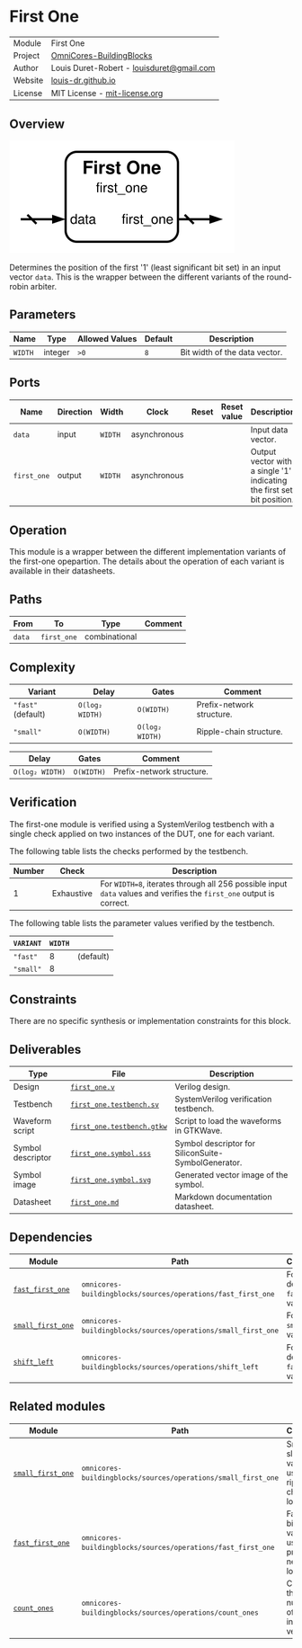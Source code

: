 # First One

|         |                                                                                  |
| ------- | -------------------------------------------------------------------------------- |
| Module  | First One                                                                        |
| Project | [OmniCores-BuildingBlocks](https://github.com/Louis-DR/OmniCores-BuildingBlocks) |
| Author  | Louis Duret-Robert - [louisduret@gmail.com](mailto:louisduret@gmail.com)         |
| Website | [louis-dr.github.io](https://louis-dr.github.io)                                 |
| License | MIT License - [mit-license.org](https://mit-license.org)                         |

## Overview

![first_one](first_one.symbol.svg)

Determines the position of the first '1' (least significant bit set) in an input vector `data`. This is the wrapper between the different variants of the round-robin arbiter.

## Parameters

| Name    | Type    | Allowed Values | Default | Description                   |
| ------- | ------- | -------------- | ------- | ----------------------------- |
| `WIDTH` | integer | `>0`           | `8`     | Bit width of the data vector. |

## Ports

| Name        | Direction | Width   | Clock        | Reset | Reset value | Description                                                            |
| ----------- | --------- | ------- | ------------ | ----- | ----------- | ---------------------------------------------------------------------- |
| `data`      | input     | `WIDTH` | asynchronous |       |             | Input data vector.                                                     |
| `first_one` | output    | `WIDTH` | asynchronous |       |             | Output vector with a single '1' indicating the first set bit position. |

## Operation

This module is a wrapper between the different implementation variants of the first-one opepartion. The details about the operation of each variant is available in their datasheets.

## Paths

| From   | To          | Type          | Comment |
| ------ | ----------- | ------------- | ------- |
| `data` | `first_one` | combinational |         |

## Complexity

| Variant            | Delay           | Gates           | Comment                   |
| ------------------ | --------------- | --------------- | ------------------------- |
| `"fast"` (default) | `O(log₂ WIDTH)` | `O(WIDTH)`      | Prefix-network structure. |
| `"small"`          | `O(WIDTH)`      | `O(log₂ WIDTH)` | Ripple-chain structure.   |

| Delay           | Gates      | Comment                   |
| --------------- | ---------- | ------------------------- |
| `O(log₂ WIDTH)` | `O(WIDTH)` | Prefix-network structure. |

## Verification

The first-one module is verified using a SystemVerilog testbench with a single check applied on two instances of the DUT, one for each variant.

The following table lists the checks performed by the testbench.

| Number | Check      | Description                                                                                                          |
| ------ | ---------- | -------------------------------------------------------------------------------------------------------------------- |
| 1      | Exhaustive | For `WIDTH=8`, iterates through all 256 possible input `data` values and verifies the `first_one` output is correct. |

The following table lists the parameter values verified by the testbench.

| `VARIANT` | `WIDTH` |           |
| --------- | ------- | --------- |
| `"fast"`  | 8       | (default) |
| `"small"` | 8       |           |

## Constraints

There are no specific synthesis or implementation constraints for this block.

## Deliverables

| Type              | File                                                   | Description                                         |
| ----------------- | ------------------------------------------------------ | --------------------------------------------------- |
| Design            | [`first_one.v`](first_one.v)                           | Verilog design.                                     |
| Testbench         | [`first_one.testbench.sv`](first_one.testbench.sv)     | SystemVerilog verification testbench.               |
| Waveform script   | [`first_one.testbench.gtkw`](first_one.testbench.gtkw) | Script to load the waveforms in GTKWave.            |
| Symbol descriptor | [`first_one.symbol.sss`](first_one.symbol.sss)         | Symbol descriptor for SiliconSuite-SymbolGenerator. |
| Symbol image      | [`first_one.symbol.svg`](first_one.symbol.svg)         | Generated vector image of the symbol.               |
| Datasheet         | [`first_one.md`](first_one.md)                         | Markdown documentation datasheet.                   |

## Dependencies

| Module                                                                   | Path                                                          | Comment                         |
| ------------------------------------------------------------------------ | ------------------------------------------------------------- | ------------------------------- |
| [`fast_first_one`](../../operations/fast_first_one/fast_first_one.md)    | `omnicores-buildingblocks/sources/operations/fast_first_one`  | For the default `fast` variant. |
| [`small_first_one`](../../operations/small_first_one/small_first_one.md) | `omnicores-buildingblocks/sources/operations/small_first_one` | For the `small` variant.        |
| [`shift_left`](../../operations/shift_left/shift_left.md)                | `omnicores-buildingblocks/sources/operations/shift_left`      | For the default `fast` variant. |

## Related modules

| Module                                                     | Path                                                          | Comment                                          |
| ---------------------------------------------------------- | ------------------------------------------------------------- | ------------------------------------------------ |
| [`small_first_one`](../small_first_one/small_first_one.md) | `omnicores-buildingblocks/sources/operations/small_first_one` | Small but slow variant using ripple-chain logic. |
| [`fast_first_one`](../fast_first_one/fast_first_one.md)    | `omnicores-buildingblocks/sources/operations/fast_first_one`  | Fast but big variant using prefix-network logic. |
| [`count_ones`](../count_ones/count_ones.md)                | `omnicores-buildingblocks/sources/operations/count_ones`      | Counts the total number of set bits in a vector. |
